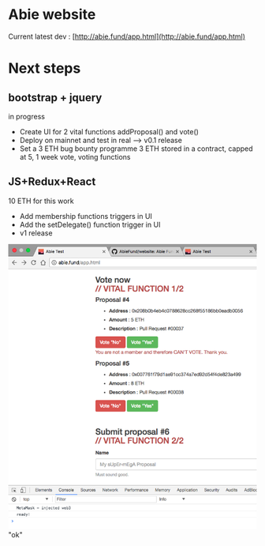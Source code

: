 # Abie website

Current latest dev : [http://abie.fund/app.html](http://abie.fund/app.html)

# Next steps

## bootstrap + jquery 
in progress

* Create UI for 2 vital functions addProposal() and vote()
* Deploy on mainnet and test in real --> v0.1 release
* Set a 3 ETH bug bounty programme 3 ETH stored in a contract, capped at 5, 1 week vote, voting functions

## JS+Redux+React
10 ETH for this work

* Add membership functions triggers in UI
* Add the setDelegate() function trigger in UI
* v1 release



![yes](https://github.com/AbieFund/website/blob/master/img/live-app.png) "ok"
